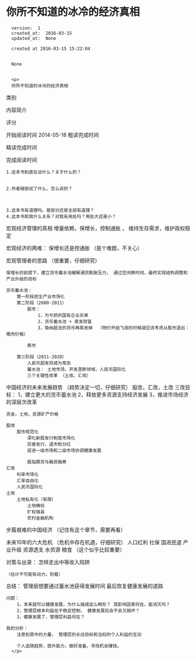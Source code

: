 
  # 你所不知道的冰冷的经济真相

      version:  1
      created_at:  2016-03-15
      updated_at:  None

      created at 2016-03-15 15:22:04 


      None


      <p>
      你所不知道的冰冷的经济真相
类别

内容简介

评分

开始阅读时间
2014-05-18
粗读完成时间

精读完成时间

完成阅读时间




	1.这本书到底在谈什么？关于什么的？
		
		
	2.作者细部说了什么，怎么说的？ 
	


	3.这本书有道理吗，是部分还是全部有道理？ 
	4.这本书和我什么关系？对我有用处吗？用处大还是小？ 
宏观经济管理的真相 
	增量依赖，保增长，控制通胀 ， 维持生存需求，维护政权稳定 

宏观经济的两难： 保增长还是控通胀 
	（是个难题，不关心）	 

宏观管理者的思路  （很重要，仔细研究） 

	保增长的前提下，建立货币蓄水池缓解通货膨胀压力， 通过空间换时间，最终实现结构调整和产业升级的目标 

	货币蓄水池： 
		第一阶段民生产业市场化 
		第二阶段（2000-2011） 
			股市：	 
				1，为亏损的国有企业买单 
				2，货币蓄水池 + 蒸发财富 
				3，吸纳超法的货币再蒸发掉  （物价开始飞涨的时候就应该考虑从股市退出： 猪肉价格） 

			房市 

		第三阶段（2011-2020） 
			人民币超发将成为常态 
			蓄水池： 土地市场，开发垄断领域，人民币国际化 
			三个关键性改革 （土改，汇改） 
		 


中国经济的未来发展趋势 （趋势决定一切，仔细研究） 
	股改，汇改，土改 
	三改目标： 
	1，建立更大的货币蓄水池 
	2，释放更多资源支持经济发展 
	3，推进市场经济的深层次改革 

	资金，土地，资源矿产价格 

	股改 
		股市规范化 
			深化新股发行制度市场化 
			完善发行，退市和分红 
			促进一级市场和二级市场协调健康发展 
		 
			股指期货与融资融券	 
	汇改		 
		利率市场化 
		汇率自由化 
		人民币国际化 
	土改 
		土地私有化（有限） 
			土地确权 
			扩权强县 
			农村金融机构 

步履艰难的中国经济 
	（记住有这个章节，需要再看） 

未来10年的六大危机 （危机中存在机遇，仔细研究） 
	人口红利 
	社保 
	国进民退 
	产业升级 
	资源透支 
	水资源 
	粮食 （这个似乎比较重要） 


对策与出录： 怎样走出中等收入陷阱 

	（估计不可能有动力，别看） 


总结： 
	管理层想要通过蓄水池获得发展时间 
	最后恢复健康发展的道路 

	问题： 
		1，本来就可以健康发展，为什么搞成这么畸形？ 其影响因素何在，能消灭吗？	 
		2，管理层根本利益在于稳定控制， 健康发展后会不会又搞坏？ 
		3，健康发展了，管理层利益何在？ 

	我的分析： 
		注意到其中的力量， 管理层的长远目标和当权的个人利益的互动 
		 
		个人追随趋势，提升能力，做好准备，寻找机会赚钱。 
      </p>

  